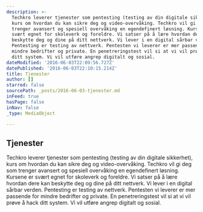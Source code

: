 ```yaml
---
description: >-
  Techkro leverer tjenester som pentesting (testing av din digitale sikkerhet),
  kurs om hvordan du kan sikre deg og video-overvåking. Techkro vil gi deg som
  trenger avansert og spesiell overvåking en egendefinert løsning. Kursene er
  svært egnet for skoleverk og foreldre. Vi satser på å lære hvordan dere kan
  beskytte deg og dine på ditt nettverk. Vi lever i en digital sårbar verden.
  Pentesting er testing av nettverk. Pentesten vi leverer er mer passende for
  mindre bedrifter og private. En penetreringstest vil si at vi vil prøve å hack
  ditt system. Vi vil utføre angrep digitalt og sosial. 
dateModified: '2016-06-03T22:09:56.727Z'
datePublished: '2016-06-03T22:10:15.214Z'
title: Tjenester
author: []
starred: false
sourcePath: _posts/2016-06-03-tjenester.md
inFeed: true
hasPage: false
inNav: false
_type: MediaObject

---
```

<article style=""><h1>Tjenester</h1><p>Techkro leverer tjenester som pentesting (testing av din digitale sikkerhet), kurs om hvordan du kan sikre deg og video-overvåking. Techkro vil gi deg som trenger avansert og spesiell overvåking en egendefinert løsning. Kursene er svært egnet for skoleverk og foreldre. Vi satser på å lære hvordan dere kan beskytte deg og dine på ditt nettverk. Vi lever i en digital sårbar verden. Pentesting er testing av nettverk. Pentesten vi leverer er mer passende for mindre bedrifter og private. En penetreringstest vil si at vi vil prøve å hack ditt system. Vi vil utføre angrep digitalt og sosial. </p></article>